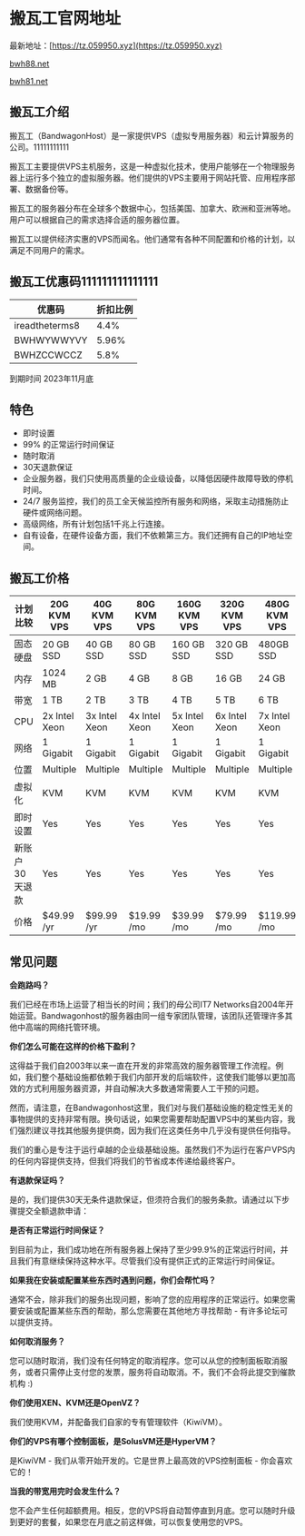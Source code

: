 # 搬瓦工官网地址

最新地址：[https://tz.059950.xyz](https://tz.059950.xyz)

[bwh88.net](https://bwh88.net/aff.php?aff=73454)  

[bwh81.net](https://bwh81.net/aff.php?aff=73454)

## 搬瓦工介绍

搬瓦工（BandwagonHost）是一家提供VPS（虚拟专用服务器）和云计算服务的公司。11111111111

搬瓦工主要提供VPS主机服务，这是一种虚拟化技术，使用户能够在一个物理服务器上运行多个独立的虚拟服务器。他们提供的VPS主要用于网站托管、应用程序部署、数据备份等。

搬瓦工的服务器分布在全球多个数据中心，包括美国、加拿大、欧洲和亚洲等地。用户可以根据自己的需求选择合适的服务器位置。

搬瓦工以提供经济实惠的VPS而闻名。他们通常有各种不同配置和价格的计划，以满足不同用户的需求。

## 搬瓦工优惠码111111111111111

|优惠码|折扣比例|
|----|----|
|ireadtheterms8|	4.4%|
|BWHWYWWYVY|	5.96%|
|BWHZCCWCCZ|	5.8%|

到期时间 2023年11月底

## 特色

* 即时设置
* 99% 的正常运行时间保证
* 随时取消
* 30天退款保证
* 企业服务器，我们只使用高质量的企业级设备，以降低因硬件故障导致的停机时间。
* 24/7 服务监控，我们的员工全天候监控所有服务和网络，采取主动措施防止硬件或网络问题。
* 高级网络，所有计划包括1千兆上行连接。
* 自有设备，在硬件设备方面，我们不依赖第三方。我们还拥有自己的IP地址空间。

## 搬瓦工价格

|        计划比较     | 20G KVM VPS      | 40G KVM VPS      | 80G KVM VPS      | 160G KVM VPS     | 320G KVM VPS     | 480G KVM VPS     |
|-------------------|------------------|------------------|------------------|------------------|------------------|------------------|
| 固态硬盘 | 20 GB SSD        | 40 GB SSD        | 80 GB SSD        | 160 GB SSD       | 320 GB SSD       | 480GB SSD        |
| 内存          | 1024 MB          | 2 GB             | 4 GB             | 8 GB             | 16 GB            | 24 GB            |
| 带宽         | 1 TB             | 2 TB             | 3 TB             | 4 TB             | 5 TB             | 6 TB             |
| CPU               | 2x Intel Xeon    | 3x Intel Xeon    | 4x Intel Xeon    | 5x Intel Xeon    | 6x Intel Xeon    | 7x Intel Xeon    |
| 网络           | 1 Gigabit        | 1 Gigabit        | 1 Gigabit        | 1 Gigabit        | 1 Gigabit        | 1 Gigabit        |
| 位置          | Multiple         | Multiple         | Multiple         | Multiple         | Multiple         | Multiple         |
| 虚拟化    | KVM              | KVM              | KVM              | KVM              | KVM              | KVM              |
| 即时设置    | Yes              | Yes              | Yes              | Yes              | Yes              | Yes              |
| 新账户30天退款 | Yes       | Yes              | Yes              | Yes              | Yes              | Yes              |
| 价格             | $49.99 /yr       | $99.99 /yr       | $19.99 /mo       | $39.99 /mo       | $79.99 /mo       | $119.99 /mo      |

## 常见问题

**会跑路吗？**

我们已经在市场上运营了相当长的时间；我们的母公司IT7 Networks自2004年开始运营。Bandwagonhost的服务器由同一组专家团队管理，该团队还管理许多其他中高端的网络托管环境。

**你们怎么可能在这样的价格下盈利？**

这得益于我们自2003年以来一直在开发的非常高效的服务器管理工作流程。例如，我们整个基础设施都依赖于我们内部开发的后端软件，这使我们能够以更加高效的方式利用服务器资源，并自动解决大多数通常需要人工干预的问题。

然而，请注意，在Bandwagonhost这里，我们对与我们基础设施的稳定性无关的事物提供的支持非常有限。换句话说，如果您需要帮助配置VPS中的某些内容，我们强烈建议寻找其他服务提供商，因为我们在这类任务中几乎没有提供任何指导。

我们的重心是专注于运行卓越的企业级基础设施。虽然我们不为运行在客户VPS内的任何内容提供支持，但我们将我们的节省成本传递给最终客户。

**有退款保证吗？**

是的，我们提供30天无条件退款保证，但须符合我们的服务条款。请通过以下步骤提交全额退款申请：

**是否有正常运行时间保证？**

到目前为止，我们成功地在所有服务器上保持了至少99.9%的正常运行时间，并且我们有意继续保持这种水平。尽管我们没有提供正式的正常运行时间保证。

**如果我在安装或配置某些东西时遇到问题，你们会帮忙吗？**

通常不会，除非我们的服务出现问题，影响了您的应用程序的正常运行。如果您需要安装或配置某些东西的帮助，那么您需要在其他地方寻找帮助 - 有许多论坛可以提供支持。

**如何取消服务？**

您可以随时取消，我们没有任何特定的取消程序。您可以从您的控制面板取消服务，或者只需停止支付您的发票，服务将自动取消。不，我们不会将此提交到催款机构 :)

**你们使用XEN、KVM还是OpenVZ？**

我们使用KVM，并配备我们自家的专有管理软件（KiwiVM）。

**你们的VPS有哪个控制面板，是SolusVM还是HyperVM？**

是KiwiVM - 我们从零开始开发的。它是世界上最高效的VPS控制面板 - 你会喜欢它的！

**当我的带宽用完时会发生什么？**

您不会产生任何超额费用。相反，您的VPS将自动暂停直到月底。您可以随时升级到更好的套餐，如果您在月底之前这样做，可以恢复使用您的VPS。





